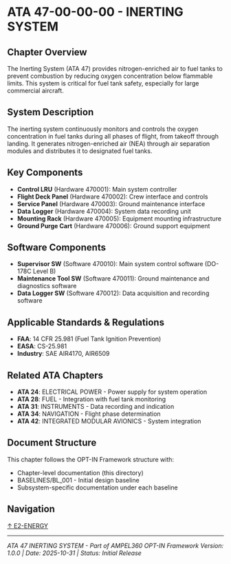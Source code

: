 # ATA 47-00-00-00 - INERTING SYSTEM

## Chapter Overview

The Inerting System (ATA 47) provides nitrogen-enriched air to fuel tanks to prevent combustion by reducing oxygen concentration below flammable limits. This system is critical for fuel tank safety, especially for large commercial aircraft.

## System Description

The inerting system continuously monitors and controls the oxygen concentration in fuel tanks during all phases of flight, from takeoff through landing. It generates nitrogen-enriched air (NEA) through air separation modules and distributes it to designated fuel tanks.

## Key Components

- **Control LRU** (Hardware 470001): Main system controller
- **Flight Deck Panel** (Hardware 470002): Crew interface and controls
- **Service Panel** (Hardware 470003): Ground maintenance interface
- **Data Logger** (Hardware 470004): System data recording unit
- **Mounting Rack** (Hardware 470005): Equipment mounting infrastructure
- **Ground Purge Cart** (Hardware 470006): Ground support equipment

## Software Components

- **Supervisor SW** (Software 470010): Main system control software (DO-178C Level B)
- **Maintenance Tool SW** (Software 470011): Ground maintenance and diagnostics software
- **Data Logger SW** (Software 470012): Data acquisition and recording software

## Applicable Standards & Regulations

- **FAA**: 14 CFR 25.981 (Fuel Tank Ignition Prevention)
- **EASA**: CS-25.981
- **Industry**: SAE AIR4170, AIR6509

## Related ATA Chapters

- **ATA 24**: ELECTRICAL POWER - Power supply for system operation
- **ATA 28**: FUEL - Integration with fuel tank monitoring
- **ATA 31**: INSTRUMENTS - Data recording and indication
- **ATA 34**: NAVIGATION - Flight phase determination
- **ATA 42**: INTEGRATED MODULAR AVIONICS - System integration

## Document Structure

This chapter follows the OPT-IN Framework structure with:
- Chapter-level documentation (this directory)
- BASELINES/BL_001 - Initial design baseline
- Subsystem-specific documentation under each baseline

## Navigation

[↑ E2-ENERGY](../README.md)

---

*ATA 47 INERTING SYSTEM - Part of AMPEL360 OPT-IN Framework*
*Version: 1.0.0 | Date: 2025-10-31 | Status: Initial Release*
